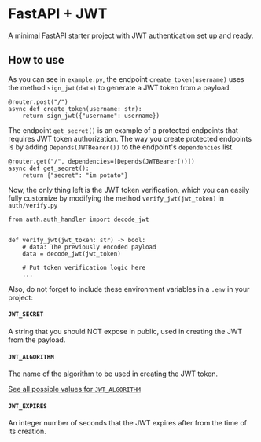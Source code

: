 # FastAPI + JWT

A minimal FastAPI starter project with JWT authentication set up and ready.

## How to use

As you can see in ```example.py```,
the endpoint ```create_token(username)```
uses the method ```sign_jwt(data)```
to generate a JWT token from a payload.

```
@router.post("/")
async def create_token(username: str):
    return sign_jwt({"username": username})
```

The endpoint ```get_secret()```
is an example of a protected endpoints
that requires JWT token authorization.
The way you create protected endpoints is by
adding ```Depends(JWTBearer())``` to the endpoint's
```dependencies```  list.

```
@router.get("/", dependencies=[Depends(JWTBearer())])
async def get_secret():
    return {"secret": "im potato"}
```

Now, the only thing left is the JWT token verification,
which you can easily fully customize by modifying the
method ```verify_jwt(jwt_token)``` in ```auth/verify.py```

```
from auth.auth_handler import decode_jwt


def verify_jwt(jwt_token: str) -> bool:
    # data: The previously encoded payload
    data = decode_jwt(jwt_token)

    # Put token verification logic here
    ...
```

Also, do not forget to include these environment variables
in a ```.env``` in your project:

#### ```JWT_SECRET```

A string that you should NOT expose in public, used in
creating the JWT from the payload.

#### ```JWT_ALGORITHM```

The name of the algorithm to be used
in creating the JWT token.

[See all possible values for ```JWT_ALGORITHM```](https://pyjwt.readthedocs.io/en/latest/algorithms.html?highlight=algorithm#digital-signature-algorithms)

#### ```JWT_EXPIRES```

An integer number of seconds that the JWT expires after
from the time of its creation.
